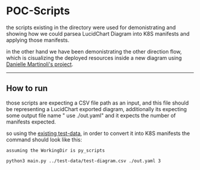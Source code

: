 # POC-Scripts

the scripts existing in the directory were used for demonistrating and showing how we could parsea LucidChart Diagram into K8S manifests and applying those manifests.

in the other hand we have been demonistrating the other direction flow, which is cisualizing the deployed resources inside a new diagram using [Danielle Martinoli's project](https://github.com/dmartinol/openshift-topology-exporter).

---

## How to run

those scripts are expecting a CSV file path as an input, and this file should be representing a LucidChart exported diagram, additionally its expecting some output file name " use ./out.yaml" and it expects the number of manifests expected.

so using the [existing test-data](../test-data/test-diagram.csv), in order to convert it into K8S manifests the command should look like this:

`assuming the WorkingDir is py_scripts`

```
python3 main.py ../test-data/test-diagram.csv ./out.yaml 3

```